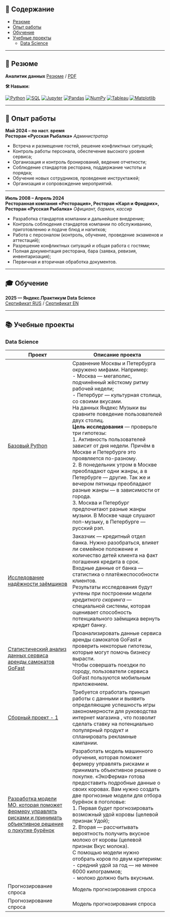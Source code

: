 ## 📑 Содержание
- [Резюме](#-резюме)
- [Опыт работы](#-опыт-работы)
- [Обучение](#-обучение)
- [Учебные проекты](#-учебные-проекты)
    - [Data Science](#data-science)

---

## 📝 Резюме

**Аналитик данных** [Резюме](https://hh.ru/resume/5dbef2feff0f2c3e440039ed1f626d49334c44) / [PDF](https://github.com/aleks-vinogradov/aleks-vinogradov/blob/main/Резюме.pdf)

**🛠️ Навыки:**

[![Python](https://img.shields.io/badge/-Python-3776AB?style=flat-square&logo=python&logoColor=white)](https://www.python.org/)
[![SQL](https://img.shields.io/badge/-SQL-4479A1?style=flat-square&logo=postgresql&logoColor=white)]()
[![Jupyter](https://img.shields.io/badge/-Jupyter-F37626?style=flat-square&logo=jupyter&logoColor=white)](https://jupyter.org/)
[![Pandas](https://img.shields.io/badge/-Pandas-150458?style=flat-square&logo=pandas&logoColor=white)]()
[![NumPy](https://img.shields.io/badge/-NumPy-013243?style=flat-square&logo=numpy&logoColor=white)]()
[![Tableau](https://img.shields.io/badge/-Tableau-E97627?style=flat-square&logo=tableau&logoColor=white)](https://www.tableau.com/)
[![Matplotlib](https://img.shields.io/badge/-Matplotlib-11557C?style=flat-square&logo=matplotlib&logoColor=white)]()

---

## 💼 Опыт работы

**Май 2024 – по наст. время**  
**Ресторан «Русская Рыбалка»**
*Администратор*

- Встреча и размещение гостей, решение конфликтных ситуаций;
- Контроль работы персонала, обеспечение высокого уровня сервиса;
- Организация и контроль бронирований, ведение отчетности;
- Соблюдение стандартов ресторана, поддержание чистоты и порядка;
- Обучение новых сотрудников, проведение инструктажей;
- Организация и сопровождение мероприятий.
---
**Июль 2008 – Апрель 2024**  
**Ресторанная компания «Ресторация», Ресторан «Карл и Фридрих», Ресторан «Русская Рыбалка»**
*Официант, бармен, кассир*

- Разработка стандартов компании и дальнейшее внедрение;
- Контроль соблюдения стандартов компании по обслуживанию, приготовлению и подаче блюд и напитков;
- Работа с персоналом (контроль, обучение, проведение экзаменов и аттестаций);
- Разрешение конфликтных ситуаций и общая работа с гостями;
- Полная документация ресторана, бара (заявка, ревизия, инвентаризация);
- Первичная и вторичная обработка документов.

---

## 🎓 Обучение

**2025 — Яндекс.Практикум Data Science**  
[Сертификат RUS](https://github.com/aleks-vinogradov/aleks-vinogradov/blob/main/Сертификат_RU_Виноградов_2025-9011-006.pdf) / [Сертификат EN](https://github.com/aleks-vinogradov/aleks-vinogradov/blob/main/Сertificate_ENG_Виноградов_2025-9011-006.pdf)

---

## 📚 Учебные проекты

### Data Science
| Проект                      | Описание проекта                 |
|-----------------------------|----------------------------------|
| [Базовый Python](https://github.com/aleks-vinogradov/Assembly-project-1) | Сравнение Москвы и Петербурга окружено мифами. Например:<br> - Москва — мегаполис, подчинённый жёсткому ритму рабочей недели;<br> - Петербург — культурная столица, со своими вкусами.<br> На данных Яндекс Музыки вы сравните поведение пользователей двух столиц.<br> **Цель исследования** — проверьте три гипотезы:<br> 1. Активность пользователей зависит от дня недели. Причём в Москве и Петербурге это проявляется по-разному.<br> 2. В понедельник утром в Москве преобладают одни жанры, а в Петербурге — другие. Так же и вечером пятницы преобладают разные жанры — в зависимости от города.<br> 3. Москва и Петербург предпочитают разные жанры музыки. В Москве чаще слушают поп-музыку, в Петербурге — русский рэп.|
| [Исследование надёжности заёмщиков](https://github.com/aleks-vinogradov/Data-Preprocessing) | Заказчик — кредитный отдел банка. Нужно разобраться, влияет ли семейное положение и количество детей клиента на факт погашения кредита в срок. Входные данные от банка — статистика о платёжеспособности клиентов. <br>Результаты исследования будут учтены при построении модели _кредитного скоринга_ — специальной системы, которая оценивает способность потенциального заёмщика вернуть кредит банку. |
| [Статистический анализ данных сервиса аренды самокатов GoFast](https://github.com/aleks-vinogradov/Statistical-Data-Analysis)| Проанализировать данные сервиса аренды самокатов GoFast и проверить некоторые гипотезы, которые могут помочь бизнесу вырасти.<br> Чтобы совершать поездки по городу, пользователи сервиса GoFast пользуются мобильным приложением.|
| [Сборный проект - 1](https://github.com/aleks-vinogradov/Assembly-project-1) | Требуется отработать принцип работы с данными и выявить определяющие успешность игры закономерности для руководства интернет магазина , что позволит сделать ставку на потенциально популярный продукт и спланировать рекламные кампании. |
| [Разработка модели МО, которая поможет фермеру управлять рисками и принимать объективное решение о покупке бурёнок](https://github.com/aleks-vinogradov/Linear-Models-in-Machine-Learning)| Разработать модель машинного обучения, которая поможет фермеру управлять рисками и принимать объективное решение о покупке. «ЭкоФерма» готова предоставить подробные данные о своих коровах. Вам нужно создать две прогнозные модели для отбора бурёнок в поголовье:<br> 1. Первая будет прогнозировать возможный удой коровы (целевой признак Удой);<br> 2. Вторая — рассчитывать вероятность получить вкусное молоко от коровы (целевой признак Вкус молока).<br> С помощью модели нужно отобрать коров по двум критериям:<br> - средний удой за год — не менее 6000 килограммов;<br> - молоко должно быть вкусным.|
| Прогнозирование спроса      | Модель прогнозирования спроса    |
| Прогнозирование спроса      | Модель прогнозирования спроса    |

